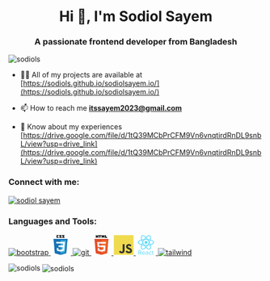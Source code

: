 <h1 align="center">Hi 👋, I'm Sodiol Sayem</h1>
<h3 align="center">A passionate frontend developer from Bangladesh</h3>

<p align="left"> <img src="https://komarev.com/ghpvc/?username=sodiols&label=Profile%20views&color=0e75b6&style=flat" alt="sodiols" /> </p>

- 👨‍💻 All of my projects are available at [https://sodiols.github.io/sodiolsayem.io/](https://sodiols.github.io/sodiolsayem.io/)

- 📫 How to reach me **itssayem2023@gmail.com**

- 📄 Know about my experiences [https://drive.google.com/file/d/1tQ39MCbPrCFM9Vn6vnqtirdRnDL9snbL/view?usp=drive_link](https://drive.google.com/file/d/1tQ39MCbPrCFM9Vn6vnqtirdRnDL9snbL/view?usp=drive_link)

<h3 align="left">Connect with me:</h3>
<p align="left">
<a href="https://fb.com/sodiol sayem" target="blank"><img align="center" src="https://raw.githubusercontent.com/rahuldkjain/github-profile-readme-generator/master/src/images/icons/Social/facebook.svg" alt="sodiol sayem" height="30" width="40" /></a>
</p>

<h3 align="left">Languages and Tools:</h3>
<p align="left"> <a href="https://getbootstrap.com" target="_blank" rel="noreferrer"> <img src="https://upload.wikimedia.org/wikipedia/commons/thumb/b/b2/Bootstrap_logo.svg/800px-Bootstrap_logo.svg.png" alt="bootstrap" width="40" height="40"/> </a> <a href="https://www.w3schools.com/css/" target="_blank" rel="noreferrer"> <img src="https://raw.githubusercontent.com/devicons/devicon/master/icons/css3/css3-original-wordmark.svg" alt="css3" width="40" height="40"/> </a> <a href="https://git-scm.com/" target="_blank" rel="noreferrer"> <img src="https://www.vectorlogo.zone/logos/git-scm/git-scm-icon.svg" alt="git" width="40" height="40"/> </a> <a href="https://www.w3.org/html/" target="_blank" rel="noreferrer"> <img src="https://raw.githubusercontent.com/devicons/devicon/master/icons/html5/html5-original-wordmark.svg" alt="html5" width="40" height="40"/> </a> <a href="https://developer.mozilla.org/en-US/docs/Web/JavaScript" target="_blank" rel="noreferrer"> <img src="https://raw.githubusercontent.com/devicons/devicon/master/icons/javascript/javascript-original.svg" alt="javascript" width="40" height="40"/> </a> <a href="https://reactjs.org/" target="_blank" rel="noreferrer"> <img src="https://raw.githubusercontent.com/devicons/devicon/master/icons/react/react-original-wordmark.svg" alt="react" width="40" height="40"/> </a> <a href="https://tailwindcss.com/" target="_blank" rel="noreferrer"> <img src="https://www.vectorlogo.zone/logos/tailwindcss/tailwindcss-icon.svg" alt="tailwind" width="40" height="40"/> </a> </p>

<p><img align="left" src="https://github-readme-stats.vercel.app/api/top-langs?username=sodiols&show_icons=true&locale=en&layout=compact" alt="sodiols" /></p>

<p>&nbsp;<img align="center" src="https://github-readme-stats.vercel.app/api?username=sodiols&show_icons=true&locale=en" alt="sodiols" /></p>
